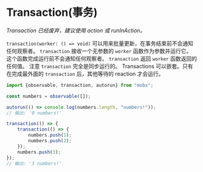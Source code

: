 # Transaction(事务)

_Transaction 已经废弃，建议使用 *action* 或 *runInAction*。_

`transaction(worker: () => void)` 可以用来批量更新，在事务结束前不会通知任何观察者。
`transaction` 接收一个无参数的 `worker` 函数作为参数并运行它。
这个函数完成运行前不会通知任何观察者。
`transaction` 返回 `worker` 函数返回的任何值。
注意 `transaction` 完全是同步运行的。
Transactions 可以嵌套。只有在完成最外面的 `transaction` 后，其他等待的 reaction 才会运行。

```javascript
import {observable, transaction, autorun} from "mobx";

const numbers = observable([]);

autorun(() => console.log(numbers.length, "numbers!"));
// 输出: '0 numbers!'

transaction(() => {
	transaction(() => {
		numbers.push(1);
		numbers.push(2);
	});
	numbers.push(3);
});
// 输出: '3 numbers!'
```
